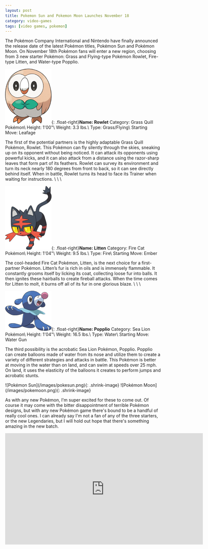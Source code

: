 ```yaml
---
layout: post
title: Pokemon Sun and Pokemon Moon Launches November 18
category: video-games
tags: [video games, pokemon]
---
```


The Pokémon Company International and Nintendo have finally announced the release date of the latest Pokémon titles, Pokémon Sun and Pokémon Moon. On November 18th Pokémon fans will enter a new region, choosing from 3 new starter Pokémon: Grass and Flying-type Pokémon Rowlet, Fire-type Litten, and Water-type Popplio.

![Rowlet](/images/Rowlet.png){: .float-right}**Name: Rowlet**
Category: Grass Quill Pokémon\\
Height: 1'00"\\
Weight: 3.3 lbs.\\
Type: Grass/Flying\\
Starting Move: Leafage

The first of the potential partners is the highly adaptable Grass Quill Pokémon, Rowlet. This Pokémon can fly silently through the skies, sneaking up on its opponent without being noticed. It can attack its opponents using powerful kicks, and it can also attack from a distance using the razor-sharp leaves that form part of its feathers. Rowlet can survey its environment and turn its neck nearly 180 degrees from front to back, so it can see directly behind itself. When in battle, Rowlet turns its head to face its Trainer when waiting for instructions.
\\
\\
\\

![Litten](/images/Litten.png){: .float-right}**Name: Litten**
Category: Fire Cat Pokémon\\
Height: 1'04"\\
Weight: 9.5 lbs.\\
Type: Fire\\
Starting Move: Ember

The cool-headed Fire Cat Pokémon, Litten, is the next choice for a first-partner Pokémon. Litten’s fur is rich in oils and is immensely flammable. It constantly grooms itself by licking its coat, collecting loose fur into balls. It then ignites these hairballs to create fireball attacks. When the time comes for Litten to molt, it burns off all of its fur in one glorious blaze.
\\
\\
\\

![Popplio](/images/Popplio.png){: .float-right}**Name: Popplio**
Category: Sea Lion Pokémon\\
Height: 1'04"\\
Weight: 16.5 lbs.\\
Type: Water\\
Starting Move: Water Gun

The third possibility is the acrobatic Sea Lion Pokémon, Popplio. Popplio can create balloons made of water from its nose and utilize them to create a variety of different strategies and attacks in battle. This Pokémon is better at moving in the water than on land, and can swim at speeds over 25 mph. On land, it uses the elasticity of the balloons it creates to perform jumps and acrobatic stunts.

<div class="center">
![Pokémon Sun](/images/pokesun.png){: .shrink-image} ![Pokémon Moon](/images/pokemoon.png){: .shrink-image}
</div>

As with any new Pokémon, I'm super excited for these to come out. Of course it may come with the bitter disappointment of terrible Pokémon designs, but with any new Pokémon game there's bound to be a handful of really cool ones. I can already say I'm not a fan of any of the three starters, or the new Legendaries, but I will hold out hope that there's something amazing in the new batch.

<div class="center">
<iframe width="640" height="360" src="https://www.youtube.com/embed/Kn25hijDL7c" frameborder="0" allowfullscreen></iframe>
</div>
